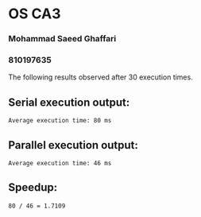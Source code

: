 # OS CA3

### Mohammad Saeed Ghaffari

### 810197635

The following results observed after 30 execution times.

## Serial execution output:

```Average execution time: 80 ms```

## Parallel execution output:

```Average execution time: 46 ms```

## Speedup:

```80 / 46 = 1.7109```